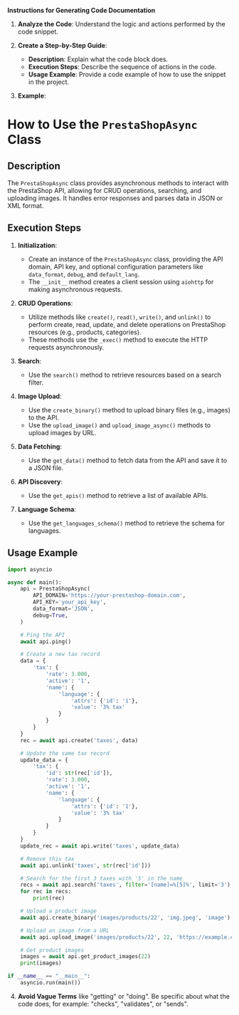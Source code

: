 **Instructions for Generating Code Documentation**

1. **Analyze the Code**: Understand the logic and actions performed by the code snippet.

2. **Create a Step-by-Step Guide**:
    - **Description**: Explain what the code block does.
    - **Execution Steps**: Describe the sequence of actions in the code.
    - **Usage Example**: Provide a code example of how to use the snippet in the project.

3. **Example**:

How to Use the `PrestaShopAsync` Class
=========================================================================================

Description
-------------------------
The `PrestaShopAsync` class provides asynchronous methods to interact with the PrestaShop API, allowing for CRUD operations, searching, and uploading images. It handles error responses and parses data in JSON or XML format. 

Execution Steps
-------------------------
1. **Initialization**:
   - Create an instance of the `PrestaShopAsync` class, providing the API domain, API key, and optional configuration parameters like `data_format`, `debug`, and `default_lang`.
   - The `__init__` method creates a client session using `aiohttp` for making asynchronous requests.

2. **CRUD Operations**:
   - Utilize methods like `create()`, `read()`, `write()`, and `unlink()` to perform create, read, update, and delete operations on PrestaShop resources (e.g., products, categories).
   - These methods use the `_exec()` method to execute the HTTP requests asynchronously.

3. **Search**:
   - Use the `search()` method to retrieve resources based on a search filter.

4. **Image Upload**:
   - Use the `create_binary()` method to upload binary files (e.g., images) to the API.
   - Use the `upload_image()` and `upload_image_async()` methods to upload images by URL.

5. **Data Fetching**:
   - Use the `get_data()` method to fetch data from the API and save it to a JSON file.

6. **API Discovery**:
   - Use the `get_apis()` method to retrieve a list of available APIs.

7. **Language Schema**:
   - Use the `get_languages_schema()` method to retrieve the schema for languages.

Usage Example
-------------------------

```python
import asyncio

async def main():
    api = PrestaShopAsync(
        API_DOMAIN='https://your-prestashop-domain.com',
        API_KEY='your_api_key',
        data_format='JSON',
        debug=True,
    )

    # Ping the API
    await api.ping()

    # Create a new tax record
    data = {
        'tax': {
            'rate': 3.000,
            'active': '1',
            'name': {
                'language': {
                    'attrs': {'id': '1'},
                    'value': '3% tax'
                }
            }
        }
    }
    rec = await api.create('taxes', data)

    # Update the same tax record
    update_data = {
        'tax': {
            'id': str(rec['id']),
            'rate': 3.000,
            'active': '1',
            'name': {
                'language': {
                    'attrs': {'id': '1'},
                    'value': '3% tax'
                }
            }
        }
    }
    update_rec = await api.write('taxes', update_data)

    # Remove this tax
    await api.unlink('taxes', str(rec['id']))

    # Search for the first 3 taxes with '5' in the name
    recs = await api.search('taxes', filter='[name]=%[5]%', limit='3')
    for rec in recs:
        print(rec)

    # Upload a product image
    await api.create_binary('images/products/22', 'img.jpeg', 'image')

    # Upload an image from a URL
    await api.upload_image('images/products/22', 22, 'https://example.com/image.png')

    # Get product images
    images = await api.get_product_images(22)
    print(images)

if __name__ == "__main__":
    asyncio.run(main())
```

4. **Avoid Vague Terms** like "getting" or "doing". Be specific about what the code does, for example: "checks", "validates", or "sends".